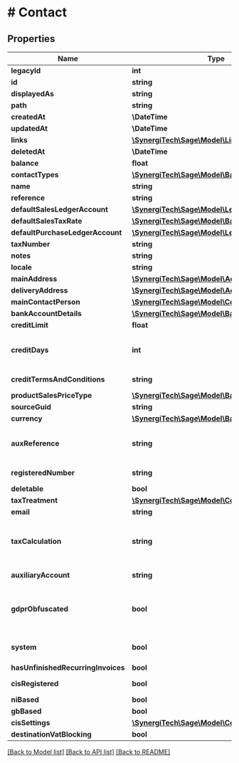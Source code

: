 # # Contact

## Properties

Name | Type | Description | Notes
------------ | ------------- | ------------- | -------------
**legacyId** | **int** | The legacy ID for the item | [optional]
**id** | **string** | The unique identifier for the item | [optional]
**displayedAs** | **string** | The name of the resource | [optional]
**path** | **string** | The API path for the resource | [optional]
**createdAt** | **\DateTime** | The datetime when the item was created | [optional]
**updatedAt** | **\DateTime** | The datetime when the item was last updated | [optional]
**links** | [**\SynergiTech\Sage\Model\Link[]**](Link.md) | Links for the resource | [optional]
**deletedAt** | **\DateTime** | The datetime when the item was deleted | [optional]
**balance** | **float** | The contact balance | [optional]
**contactTypes** | [**\SynergiTech\Sage\Model\Base[]**](Base.md) | The type of the contact. It has to be either CUSTOMER or VENDOR | [optional]
**name** | **string** | The contact&#39;s full name or business name | [optional]
**reference** | **string** | Unique reference for the contact | [optional]
**defaultSalesLedgerAccount** | [**\SynergiTech\Sage\Model\LedgerAccount**](LedgerAccount.md) |  | [optional]
**defaultSalesTaxRate** | [**\SynergiTech\Sage\Model\Base**](Base.md) |  | [optional]
**defaultPurchaseLedgerAccount** | [**\SynergiTech\Sage\Model\LedgerAccount**](LedgerAccount.md) |  | [optional]
**taxNumber** | **string** | The VAT registration number of the contact. The format will be validated. | [optional]
**notes** | **string** | The notes for the contact | [optional]
**locale** | **string** | The locale for the contact | [optional]
**mainAddress** | [**\SynergiTech\Sage\Model\Address**](Address.md) |  | [optional]
**deliveryAddress** | [**\SynergiTech\Sage\Model\Address**](Address.md) |  | [optional]
**mainContactPerson** | [**\SynergiTech\Sage\Model\ContactPerson**](ContactPerson.md) |  | [optional]
**bankAccountDetails** | [**\SynergiTech\Sage\Model\BankAccountDetails**](BankAccountDetails.md) |  | [optional]
**creditLimit** | **float** | Custom credit limit amount for the contact &lt;br&gt;&lt;i&gt;not applicable to Start&lt;/i&gt; | [optional]
**creditDays** | **int** | Custom credit days for the contact.&lt;br&gt; If returned as null in a GET response, you may want to GET /invoice_settings and use &#39;customer_credit_days&#39;/&#39;vendor_credit_days&#39; as default/fallback according to your use case. | [optional]
**creditTermsAndConditions** | **string** | Custom terms and conditions for the contact. If set will override global /invoice_settings default terms and conditions. &lt;br&gt;&lt;i&gt;Customers only&lt;/i&gt; | [optional]
**productSalesPriceType** | [**\SynergiTech\Sage\Model\Base**](Base.md) |  | [optional]
**sourceGuid** | **string** | Used when importing contacts from external sources | [optional]
**currency** | [**\SynergiTech\Sage\Model\Base**](Base.md) |  | [optional]
**auxReference** | **string** | Auxiliary reference. Used for German \&quot;Kreditorennummer\&quot; and \&quot;Debitorennummer\&quot;. &lt;br&gt; &lt;a href&#x3D;\&quot;https://developer.sage.com/accounting/reference/settings/#tag/Datev-Settings\&quot;&gt;   See Datev Settings endpoint reference &lt;/a&gt; | [optional]
**registeredNumber** | **string** | The registered number of the contact&#39;s business. Only used for German businesses and represents the \&quot;Steuernummer\&quot; there (not the \&quot;USt-ID\&quot;). | [optional]
**deletable** | **bool** | Indicates whether the contact can be deleted successfully | [optional]
**taxTreatment** | [**\SynergiTech\Sage\Model\ContactTaxTreatment**](ContactTaxTreatment.md) |  | [optional]
**email** | **string** | The email address for the given contact | [optional]
**taxCalculation** | **string** | &lt;b&gt;France:&lt;/b&gt; The tax calculation method used to define tax treatment &lt;i&gt;Vendors only&lt;/i&gt; &lt;br&gt; &lt;b&gt;Spain:&lt;/b&gt; Defines if contact is a retailer and tax is subject to Recargo de Equivalencia &lt;i&gt;Customers only&lt;/i&gt; &lt;b&gt;United Kingdom:&lt;/b&gt; Defines if contact tax treatment is domestic reverse charge &lt;i&gt;Customers &amp; Suppliers&lt;/i&gt; | [optional]
**auxiliaryAccount** | **string** | Auxiliary account - used when auxiliary accounting is enabled in business settings. &lt;br&gt;&lt;i&gt;Available only in Spain and France&lt;/i&gt; | [optional]
**gdprObfuscated** | **bool** | General Data Protection Regulation (GDPR) came into effect on 25th May 2018. It introduces new rules for how business owners manage their contacts&#39; personal data. When this field returns &#39;true&#39;, means that the contact has been requested to be obfuscated and you can not create any artifact (sales invoices, purchase invoices, ...) but you can still check previously created artifacts. | [optional]
**system** | **bool** | Identifies a contact as being a system contact used for processing specific transaction types and reserved specifically for those transaction types such as tax return payments/refunds. | [optional]
**hasUnfinishedRecurringInvoices** | **bool** | Indicates whether the contact is associated with any unfinished recurring invoices | [optional]
**cisRegistered** | **bool** | Identifies a contact as being registered as CIS.&lt;br&gt;&lt;i&gt;only applicable to UK business&lt;/i&gt; | [optional]
**niBased** | **bool** | Identifies a contact as being based in Northern Ireland. | [optional]
**gbBased** | **bool** | Identifies a contact as being based in Great Britain. | [optional]
**cisSettings** | [**\SynergiTech\Sage\Model\ContactCisSettings**](ContactCisSettings.md) |  | [optional]
**destinationVatBlocking** | **bool** | Identifies a contact should be blocked due to destination vat | [optional]

[[Back to Model list]](../../README.md#models) [[Back to API list]](../../README.md#endpoints) [[Back to README]](../../README.md)
